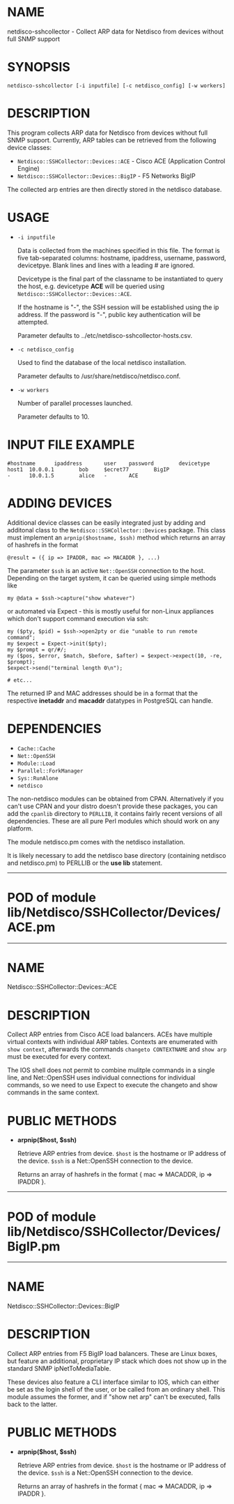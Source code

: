 # NAME

netdisco-sshcollector - Collect ARP data for Netdisco from devices
without full SNMP support

# SYNOPSIS

    netdisco-sshcollector [-i inputfile] [-c netdisco_config] [-w workers]

# DESCRIPTION

This program collects ARP data for Netdisco from devices without
full SNMP support. Currently, ARP tables can be retrieved from the
following device classes:

- `Netdisco::SSHCollector::Devices::ACE` - Cisco ACE (Application Control Engine) 
- `Netdisco::SSHCollector::Devices::BigIP` - F5 Networks BigIP

The collected arp entries are then directly stored in the netdisco
database.

# USAGE

- `-i inputfile`

    Data is collected from the machines specified in this file. The
    format is five tab-separated columns: hostname, ipaddress,
    username, password, devicetpye. Blank lines and lines with a
    leading \# are ignored.

    Devicetype is the final part of the classname to be instantiated
    to query the host, e.g. devicetype __ACE__ will be queried using 
    `Netdisco::SSHCollector::Devices::ACE`.

    If the hostname is "-", the SSH session will be established using the
    ip address.
    If the password is "-", public key authentication will be attempted.

    Parameter defaults to ../etc/netdisco-sshcollector-hosts.csv.

- `-c netdisco_config`

    Used to find the database of the local netdisco installation.

    Parameter defaults to /usr/share/netdisco/netdisco.conf.



- `-w workers`

    Number of parallel processes launched. 

    Parameter defaults to 10.

# INPUT FILE EXAMPLE

    #hostname      ipaddress       user    password        devicetype
    host1  10.0.0.1        bob     $ecret77        BigIP
    -      10.0.1.5        alice   -       ACE

# ADDING DEVICES

Additional device classes can be easily integrated just by adding
and additonal class to the `Netdisco::SSHCollector::Devices` package. 
This class must implement an `arpnip($hostname, $ssh)` method which 
returns an array of hashrefs in the format

    @result = ({ ip => IPADDR, mac => MACADDR }, ...) 

The parameter `$ssh` is an active `Net::OpenSSH` connection to the 
host. Depending on the target system, it can be queried using simple
methods like

    my @data = $ssh->capture("show whatever")
 or automated via Expect - this is mostly useful for non-Linux 
 appliances which don't support command execution via ssh:

    my ($pty, $pid) = $ssh->open2pty or die "unable to run remote command";
    my $expect = Expect->init($pty);
    my $prompt = qr/#/;
    my ($pos, $error, $match, $before, $after) = $expect->expect(10, -re, $prompt);
    $expect->send("terminal length 0\n");

    # etc...

The returned IP and MAC addresses should be in a format that the 
respective __inetaddr__ and __macaddr__ datatypes in PostgreSQL can
handle.   





# DEPENDENCIES

- `Cache::Cache`
- `Net::OpenSSH`
- `Module::Load`
- `Parallel::ForkManager`
- `Sys::RunAlone`
- `netdisco`

The non-netdisco modules can be obtained from CPAN. Alternatively if you
can't use CPAN and your distro doesn't provide these packages, you can
add the `cpanlib` directory to `PERLLIB`, it contains fairly recent
versions of all dependencies. These are all pure Perl modules which
should work on any platform.

The module netdisco.pm comes with the netdisco installation.

It is likely necessary to add the netdisco base directory
(containing netdisco and netdisco.pm) to PERLLIB or the
__use lib__ statement.


***
# POD of module lib/Netdisco/SSHCollector/Devices/ACE.pm
***
# NAME

Netdisco::SSHCollector::Devices::ACE

# DESCRIPTION

Collect ARP entries from Cisco ACE load balancers. ACEs have multiple
virtual contexts with individual ARP tables. Contexts are enumerated
with `show context`, afterwards the commands `changeto CONTEXTNAME` and
`show arp` must be executed for every context.

The IOS shell does not permit to combine mulitple commands in a single
line, and Net::OpenSSH uses individual connections for individual commands,
so we need to use Expect to execute the changeto and show commands in
the same context.

# PUBLIC METHODS

- __arpnip($host, $ssh)__

    Retrieve ARP entries from device. `$host` is the hostname or IP address
    of the device. `$ssh` is a Net::OpenSSH connection to the device.

    Returns an array of hashrefs in the format { mac => MACADDR, ip => IPADDR }.
***
# POD of module lib/Netdisco/SSHCollector/Devices/BigIP.pm
***
# NAME

Netdisco::SSHCollector::Devices::BigIP

# DESCRIPTION

Collect ARP entries from F5 BigIP load balancers. These are Linux boxes,
but feature an additional, proprietary IP stack which does not show
up in the standard SNMP ipNetToMediaTable.

These devices also feature a CLI interface similar to IOS, which can
either be set as the login shell of the user, or be called from an
ordinary shell. This module assumes the former, and if "show net arp"
can't be executed, falls back to the latter.

# PUBLIC METHODS

- __arpnip($host, $ssh)__

    Retrieve ARP entries from device. `$host` is the hostname or IP address
    of the device. `$ssh` is a Net::OpenSSH connection to the device.

    Returns an array of hashrefs in the format { mac => MACADDR, ip => IPADDR }.
